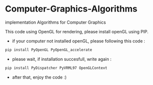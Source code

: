 # Computer-Graphics-Algorithms
  implementation Algorithms for Computer Graphics

<dl> 
  <dt> This code using OpenGL for rendering, please install openGL using PIP.</dt>
</dl>

 * if your computer not installed openGL, please following this code : 
  
 ```bash
 pip install PyOpenGL PyOpenGL_accelerate
 ````
 * please wait, if installation succesfull, write again : 
 
 ```bash
 pip install PyDispatcher PyVRML97 OpenGLContext
 ```
 * after that, enjoy the code :)



 
 
